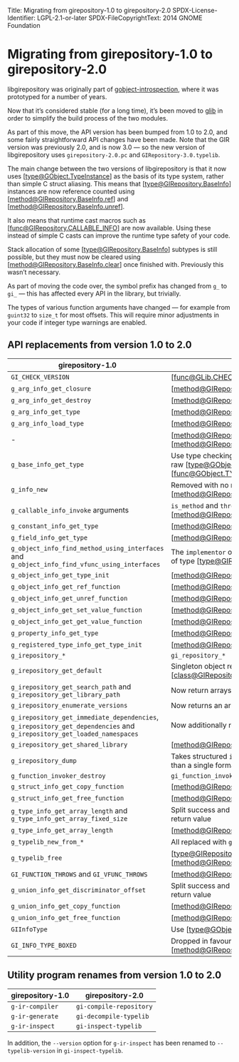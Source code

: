Title: Migrating from girepository-1.0 to girepository-2.0
SPDX-License-Identifier: LGPL-2.1-or-later
SPDX-FileCopyrightText: 2014 GNOME Foundation

# Migrating from girepository-1.0 to girepository-2.0

libgirepository was originally part of
[gobject-introspection](https://gitlab.gnome.org/GNOME/gobject-introspection/),
where it was prototyped for a number of years.

Now that it’s considered stable (for a long time), it’s been moved to
[glib](https://gitlab.gnome.org/GNOME/glib/) in order to simplify the build
process of the two modules.

As part of this move, the API version has been bumped from 1.0 to 2.0, and some
fairly straightforward API changes have been made. Note that the GIR version
was previously 2.0, and is now 3.0 — so the new version of libgirepository uses
`girepository-2.0.pc` and `GIRepository-3.0.typelib`.

The main change between the two versions of libgirepository is that it now uses
[type@GObject.TypeInstance] as the basis of its type system, rather than simple
C struct aliasing. This means that [type@GIRepository.BaseInfo] instances are
now reference counted using [method@GIRepository.BaseInfo.ref] and
[method@GIRepository.BaseInfo.unref].

It also means that runtime cast macros such as [func@GIRepository.CALLABLE_INFO]
are now available. Using these instead of simple C casts can improve the runtime
type safety of your code.

Stack allocation of some [type@GIRepository.BaseInfo] subtypes is still
possible, but they must now be cleared using
[method@GIRepository.BaseInfo.clear] once finished with. Previously this wasn’t
necessary.

As part of moving the code over, the symbol prefix has changed from `g_` to
`gi_` — this has affected every API in the library, but trivially.

The types of various function arguments have changed — for example from
`guint32` to `size_t` for most offsets. This will require minor adjustments in
your code if integer type warnings are enabled.

## API replacements from version 1.0 to 2.0

| girepository-1.0 | girepository-2.0 |
|------------------|------------------|
| `GI_CHECK_VERSION` | [func@GLib.CHECK_VERSION] |
| `g_arg_info_get_closure` | [method@GIRepository.ArgInfo.get_closure_index] |
| `g_arg_info_get_destroy` | [method@GIRepository.ArgInfo.get_destroy_index] |
| `g_arg_info_get_type` | [method@GIRepository.ArgInfo.get_type_info] |
| `g_arg_info_load_type` | [method@GIRepository.ArgInfo.load_type_info] |
| - | [method@GIRepository.BaseInfo.ref] and [method@GIRepository.BaseInfo.unref] |
| `g_base_info_get_type` | Use type checking macros like [func@GIRepository.IS_OBJECT_INFO], or raw [type@GObject.Type]s with [func@GObject.TYPE_FROM_INSTANCE] |
| `g_info_new` | Removed with no replacement, use [method@GIRepository.find_by_name] and related APIs |
| `g_callable_info_invoke` arguments | `is_method` and `throws` dropped in [method@GIRepository.CallableInfo.invoke] |
| `g_constant_info_get_type` | [method@GIRepository.ConstantInfo.get_type_info] |
| `g_field_info_get_type` | [method@GIRepository.FieldInfo.get_type_info] |
| `g_object_info_find_method_using_interfaces` and `g_object_info_find_vfunc_using_interfaces` | The `implementor` out argument has been renamed to `declarer` and is now of type [type@GIRepository.BaseInfo] |
| `g_object_info_get_type_init` | [method@GIRepository.ObjectInfo.get_type_init_function_name] |
| `g_object_info_get_ref_function` | [method@GIRepository.ObjectInfo.get_ref_function_name] |
| `g_object_info_get_unref_function` | [method@GIRepository.ObjectInfo.get_unref_function_name] |
| `g_object_info_get_set_value_function` | [method@GIRepository.ObjectInfo.get_set_value_function_name] |
| `g_object_info_get_get_value_function` | [method@GIRepository.ObjectInfo.get_get_value_function_name] |
| `g_property_info_get_type` | [method@GIRepository.PropertyInfo.get_type_info] |
| `g_registered_type_info_get_type_init` | [method@GIRepository.RegisteredTypeInfo.get_type_init_function_name] |
| `g_irepository_*` | `gi_repository_*` |
| `g_irepository_get_default` | Singleton object removed; create separate [class@GIRepository.Repository] instances instead |
| `g_irepository_get_search_path` and `g_irepository_get_library_path` | Now return arrays rather than linked lists |
| `g_irepository_enumerate_versions` | Now returns an array rather than a linked list |
| `g_irepository_get_immediate_dependencies`, `g_irepository_get_dependencies` and `g_irepository_get_loaded_namespaces` | Now additionally return a length argument |
| `g_irepository_get_shared_library` | [method@GIRepository.get_shared_libraries] |
| `g_irepository_dump` | Takes structured `input_filename` and `output_filename` arguments rather than a single formatted string |
| `g_function_invoker_destroy` | `gi_function_invoker_clear()` |
| `g_struct_info_get_copy_function` | [method@GIRepository.StructInfo.get_copy_function_name] |
| `g_struct_info_get_free_function` | [method@GIRepository.StructInfo.get_free_function_name] |
| `g_type_info_get_array_length` and `g_type_info_get_array_fixed_size` | Split success and failure return values out into a new out-argument and return value |
| `g_type_info_get_array_length` | [method@GIRepository.TypeInfo.get_array_length_index] |
| `g_typelib_new_from_*` | All replaced with `gi_typelib_new_from_bytes()` |
| `g_typelib_free` | [type@GIRepository.Typelib] is now a refcounted and boxed type, so use [method@GIRepository.Typelib.unref] |
| `GI_FUNCTION_THROWS` and `GI_VFUNC_THROWS` | [method@GIRepository.CallableInfo.can_throw_gerror] |
| `g_union_info_get_discriminator_offset` | Split success and failure return values out into a new out-argument and return value |
| `g_union_info_get_copy_function` | [method@GIRepository.UnionInfo.get_copy_function_name] |
| `g_union_info_get_free_function` | [method@GIRepository.UnionInfo.get_free_function_name] |
| `GIInfoType` | Use [type@GObject.Type] directly |
| `GI_INFO_TYPE_BOXED` | Dropped in favour of [method@GIRepository.RegisteredTypeInfo.is_boxed] |

## Utility program renames from version 1.0 to 2.0

| girepository-1.0 | girepository-2.0        |
|------------------|-------------------------|
| `g-ir-compiler`  | `gi-compile-repository` |
| `g-ir-generate`  | `gi-decompile-typelib`  |
| `g-ir-inspect`   | `gi-inspect-typelib`    |

In addition, the `--version` option for `g-ir-inspect` has been renamed to
`--typelib-version` in `gi-inspect-typelib`.

